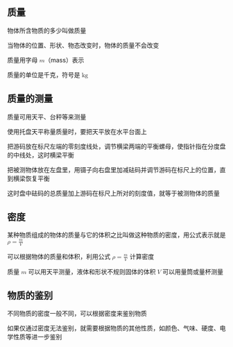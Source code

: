 ## 质量

物体所含物质的多少叫做质量

当物体的位置、形状、物态改变时，物体的质量不会改变

质量用字母 <math xmlns="http://www.w3.org/1998/Math/MathML"><mi>m</mi></math>（mass）表示

质量的单位是千克，符号是 <math xmlns="http://www.w3.org/1998/Math/MathML"><mi>kg</mi></math>

## 质量的测量

质量可用天平、台秤等来测量

使用托盘天平称量质量时，要把天平放在水平台面上

把游码放在标尺左端的零刻度线处，调节横梁两端的平衡螺母，使指针指在分度盘的中线处，这时横梁平衡

把被测物体放在左盘里，用镊子向右盘里加减砝码并调节游码在标尺上的位置，直到横梁恢复平衡

这时盘中砝码的总质量加上游码在标尺上所对的刻度值，就等于被测物体的质量

## 密度

某种物质组成的物体的质量与它的体积之比叫做这种物质的密度，用公式表示就是 <math xmlns="http://www.w3.org/1998/Math/MathML"><mi>ρ</mi><mo>=</mo><mfrac><mi>m</mi><mi>V</mi></mfrac></math>

可以根据物体的质量和体积，利用公式 <math xmlns="http://www.w3.org/1998/Math/MathML"><mi>ρ</mi><mo>=</mo><mfrac><mi>m</mi><mi>V</mi></mfrac></math> 计算密度

质量 <math xmlns="http://www.w3.org/1998/Math/MathML"><mi>m</mi></math> 可以用天平测量，液体和形状不规则固体的体积 <math xmlns="http://www.w3.org/1998/Math/MathML"><mi>V</mi></math> 可以用量筒或量杯测量

## 物质的鉴别

不同物质的密度一般不同，可以根据密度来鉴别物质

如果仅通过密度无法鉴别，就需要根据物质的其他性质，如颜色、气味、硬度、电学性质等进一步鉴别
